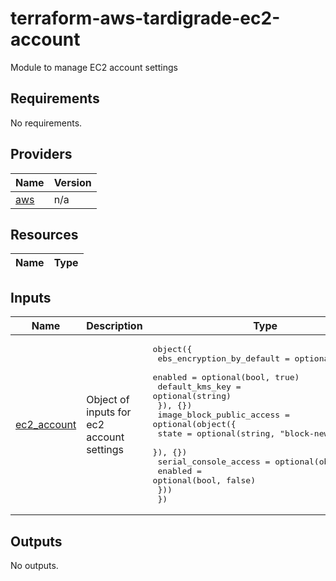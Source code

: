 # terraform-aws-tardigrade-ec2-account
Module to manage EC2 account settings

<!-- BEGIN TFDOCS -->
## Requirements

No requirements.

## Providers

| Name | Version |
|------|---------|
| <a name="provider_aws"></a> [aws](#provider\_aws) | n/a |

## Resources

| Name | Type |
|------|------|

## Inputs

| Name | Description | Type | Default | Required |
|------|-------------|------|---------|:--------:|
| <a name="input_ec2_account"></a> [ec2\_account](#input\_ec2\_account) | Object of inputs for ec2 account settings | <pre>object({<br>    ebs_encryption_by_default = optional(object({<br>      enabled         = optional(bool, true)<br>      default_kms_key = optional(string)<br>    }), {})<br>    image_block_public_access = optional(object({<br>      state = optional(string, "block-new-sharing")<br>    }), {})<br>    serial_console_access = optional(object({<br>      enabled = optional(bool, false)<br>    }))<br>  })</pre> | `{}` | no |

## Outputs

No outputs.

<!-- END TFDOCS -->
